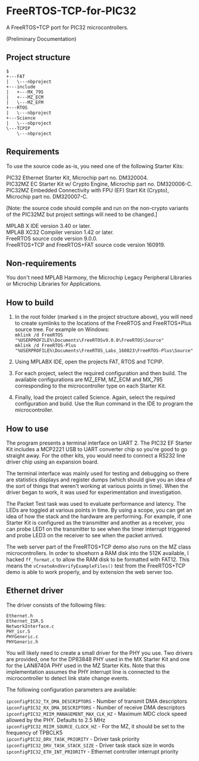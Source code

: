 # FreeRTOS-TCP-for-PIC32

A FreeRTOS+TCP port for PIC32 microcontrollers.

(Preliminary Documentation)

## Project structure

`$`  
`+---FAT`  
`|   \---nbproject`  
`+---include`  
`|   +---MX_795`  
`|   +---MZ_ECM`  
`|   \---MZ_EFM`  
`+---RTOS`  
`|   \---nbproject`  
`+---Science`  
`|   \---nbproject`  
`\---TCPIP`  
`    \---nbproject`  

## Requirements

To use the source code as-is, you need one of the following Starter Kits:

PIC32 Ethernet Starter Kit, Microchip part no. DM320004.  
PIC32MZ EC Starter Kit w/ Crypto Engine, Microchip part no. DM320006-C.  
PIC32MZ Embedded Connectivity with FPU (EF) Start Kit (Crypto), Microchip part no. DM320007-C.  

[Note: the source code should compile and run on the non-crypto variants of the PIC32MZ but project settings will need to be changed.]

MPLAB X IDE version 3.40 or later.  
MPLAB XC32 Compiler version 1.42 or later.  
FreeRTOS source code version 9.0.0.  
FreeRTOS+TCP and FreeRTOS+FAT source code version 160919.  

## Non-requirements

You don't need MPLAB Harmony, the Microchip Legacy Peripheral Libraries or Microchip Libraries for Applications.

## How to build

1. In the root folder (marked `$` in the project structure above), you will need to create symlinks to the locations of the FreeRTOS and FreeRTOS+Plus source tree. For example on Windows:  
`mklink /d FreeRTOS "%USERPROFILE%\Documents\FreeRTOSv9.0.0\FreeRTOS\Source"`  
`mklink /d FreeRTOS-Plus "%USERPROFILE%\Documents\FreeRTOS_Labs_160823\FreeRTOS-Plus\Source"`  

2. Using MPLABX IDE, open the projects FAT, RTOS and TCPIP.

3. For each project, select the required configuration and then build. The available configurations are MZ_EFM, MZ_ECM and MX_795 corresponding to the microcontroller type on each Starter Kit.

4. Finally, load the project called Science. Again, select the required configuration and build. Use the Run command in the IDE to program the microcontroller.

## How to use

The program presents a terminal interface on UART 2. The PIC32 EF Starter Kit includes a MCP2221 USB to UART converter chip so you're good to go straight away. For the other kits, you would need to connect a RS232 line driver chip using an expansion board.

The terminal interface was mainly used for testing and debugging so there are statistics displays and register dumps (which should give you an idea of the sort of things that weren't working at various points in time). When the driver began to work, it was used for experimentation and investigation.

The Packet Test task was used to evaluate performance and latency. The LEDs are toggled at various points in time. By using a scope, you can get an idea of how the stack and the hardware are performing. For example, if one Starter Kit is configured as the transmitter and another as a receiver, you can probe LED1 on the transmitter to see when the timer interrupt triggered and probe LED3 on the receiver to see when the packet arrived.

The web server part of the FreeRTOS+TCP demo also runs on the MZ class microcontrollers. In order to shoehorn a RAM disk into the 512K available, I hacked `ff_format.c` to allow the RAM disk to be formatted with FAT12. This means the `vCreateAndVerifyExampleFiles()` test from the FreeRTOS+TCP demo is able to work properly, and by extension the web server too.

## Ethernet driver

The driver consists of the following files:

`Ethernet.h`  
`Ethernet_ISR.S`  
`NetworkInterface.c`  
`PHY_isr.S`  
`PHYGeneric.c`  
`PHYGeneric.h`  

You will likely need to create a small driver for the PHY you use. Two drivers are provided, one for the DP83848 PHY used in the MX Starter Kit and one for the LAN8740A PHY used in the MZ Starter Kits. Note that this implementation assumes the PHY interrupt line is connected to the microcontroller to detect link state change events.

The following configuration parameters are available:

`ipconfigPIC32_TX_DMA_DESCRIPTORS` - Number of transmit DMA descriptors  
`ipconfigPIC32_RX_DMA_DESCRIPTORS` - Number of receive DMA descriptors  
`ipconfigPIC32_MIIM_MANAGEMENT_MAX_CLK_HZ` - Maximum MDC clock speed allowed by the PHY. Defaults to 2.5 MHz  
`ipconfigPIC32_MIIM_SOURCE_CLOCK_HZ` - For the MZ, it should be set to the frequency of TPBCLK5  
`ipconfigPIC32_DRV_TASK_PRIORITY` - Driver task priority  
`ipconfigPIC32_DRV_TASK_STACK_SIZE` - Driver task stack size in words  
`ipconfigPIC32_ETH_INT_PRIORITY` - Ethernet controller interrupt priority  
